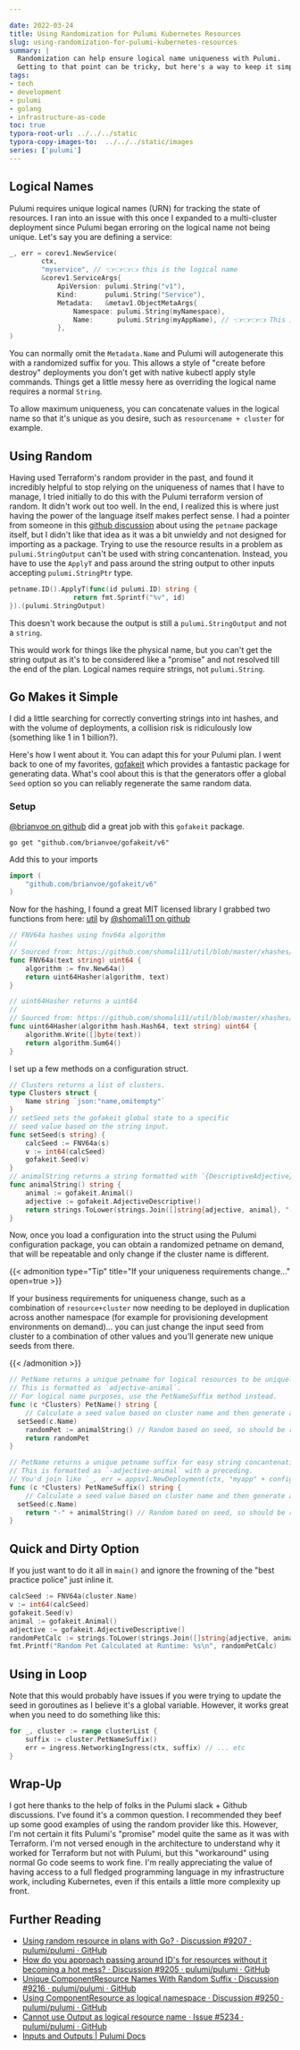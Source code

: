 ```yaml
---

date: 2022-03-24
title: Using Randomization for Pulumi Kubernetes Resources
slug: using-randomization-for-pulumi-kubernetes-resources
summary: |
  Randomization can help ensure logical name uniqueness with Pulumi.
  Getting to that point can be tricky, but here's a way to keep it simple.
tags:
- tech
- development
- pulumi
- golang
- infrastructure-as-code
toc: true
typora-root-url: ../../../static
typora-copy-images-to:  ../../../static/images
series: ['pulumi']
---
```


## Logical Names

Pulumi requires unique logical names (URN) for tracking the state of resources.
I ran into an issue with this once I expanded to a multi-cluster deployment since Pulumi began erroring on the logical name not being unique.
Let's say you are defining a service:

```go
_, err = corev1.NewService(
		ctx,
		"myservice", // 👈👈👈👈 this is the logical name
        &corev1.ServiceArgs{
            ApiVersion: pulumi.String("v1"),
            Kind:       pulumi.String("Service"),
            Metadata:	&metav1.ObjectMetaArgs{
                Namespace: pulumi.String(myNamespace),
                Name:      pulumi.String(myAppName), // 👈👈👈👈 This is the physical name
            },
)
```

You can normally omit the `Metadata.Name` and Pulumi will autogenerate this with a randomized suffix for you.
This allows a style of "create before destroy" deployments you don't get with native kubectl apply style commands.
Things get a little messy here as overriding the logical name requires a normal `String`.

To allow maximum uniqueness, you can concatenate values in the logical name so that it's unique as you desire, such as `resourcename + cluster` for example.

## Using Random

Having used Terraform's random provider in the past, and found it incredibly helpful to stop relying on the uniqueness of names that I have to manage, I tried initially to do this with the Pulumi terraform version of random.
It didn't work out too well.
In the end, I realized this is where just having the power of the language itself makes perfect sense.
I had a pointer from someone in this [github discussion](https://github.com/pulumi/pulumi/discussions/9207#discussioncomment-2372172) about using the `petname` package itself, but I didn't like that idea as it was a bit unwieldy and not designed for importing as a package.
Trying to use the resource results in a problem as `pulumi.StringOutput` can't be used with string concantenation.
Instead, you have to use the `ApplyT` and pass around the string output to other inputs accepting `pulumi.StringPtr` type.

```go
petname.ID().ApplyT(func(id pulumi.ID) string {
				return fmt.Sprintf("%v", id)
}).(pulumi.StringOutput)
```

This doesn't work because the output is still a `pulumi.StringOutput` and not a `string`.

This would work for things like the physical name, but you can't get the string output as it's to be considered like a "promise" and not resolved till the end of the plan.
Logical names require strings, not `pulumi.String`.

## Go Makes it Simple

I did a little searching for correctly converting strings into int hashes, and with the volume of deployments, a collision risk is ridiculously low (something like 1 in 1 billion?).

Here's how I went about it.
You can adapt this for your Pulumi plan.
I went back to one of my favorites, [gofakeit](https://github.com/brianvoe/gofakeit) which provides a fantastic package for generating data.
What's cool about this is that the generators offer a global `Seed` option so you can reliably regenerate the same random data.

### Setup

[@brianvoe on github](https://github.com/brianvoe) did a great job with this `gofakeit` package.

```shell
go get "github.com/brianvoe/gofakeit/v6"
```

Add this to your imports

```go
import (
	"github.com/brianvoe/gofakeit/v6"
)
```

Now for the hashing, I found a great MIT licensed library I grabbed two functions from here: [util](https://github.com/shomali11/util/blob/master/xhashes/xhashes.go) by [@shomali11 on github](https://github.com/shomali11)

```go
// FNV64a hashes using fnv64a algorithm
//
// Sourced from: https://github.com/shomali11/util/blob/master/xhashes/xhashes.go
func FNV64a(text string) uint64 {
	algorithm := fnv.New64a()
	return uint64Hasher(algorithm, text)
}

// uint64Hasher returns a uint64
//
// Sourced from: https://github.com/shomali11/util/blob/master/xhashes/xhashes.go
func uint64Hasher(algorithm hash.Hash64, text string) uint64 {
	algorithm.Write([]byte(text))
	return algorithm.Sum64()
}
```

I set up a few methods on a configuration struct.

```go
// Clusters returns a list of clusters.
type Clusters struct {
	Name string `json:"name,omitempty"`
}
// setSeed sets the gofakeit global state to a specific
// seed value based on the string input.
func setSeed(s string) {
	calcSeed := FNV64a(s)
	v := int64(calcSeed)
	gofakeit.Seed(v)
}
// animalString returns a string formatted with `{DescriptiveAdjective}-{Animal}`.
func animalString() string {
	animal := gofakeit.Animal()
	adjective := gofakeit.AdjectiveDescriptive()
	return strings.ToLower(strings.Join([]string{adjective, animal}, "-"))
}
```

Now, once you load a configuration into the struct using the Pulumi configuration package, you can obtain a randomized petname on demand, that will be repeatable and only change if the cluster name is different.

{{< admonition type="Tip" title="If your uniqueness requirements change..." open=true >}}

If your business requirements for uniqueness change, such as a combination of `resource+cluster` now needing to be deployed in duplication across another namespace (for example for provisioning development environments on demand)... you can just change the input seed from cluster to a combination of other values and you'll generate new unique seeds from there.

{{< /admonition >}}

```go
// PetName returns a unique petname for logical resources to be uniquely named in the Pulumi state file.
// This is formatted as `adjective-animal`.
// For logical name purposes, use the PetNameSuffix method instead.
func (c *Clusters) PetName() string {
	// Calculate a seed value based on cluster name and then generate a random petname for the reosurces so that the logical names stay truly unique even in multi-cluster environments.
  setSeed(c.Name)
	randomPet := animalString() // Random based on seed, so should be repeatable for different deploys.
	return randomPet
}

// PetName returns a unique petname suffix for easy string concantenation for logical resources.
// This is formatted as `-adjective-animal` with a preceding.
// You'd join like `_, err = appsv1.NewDeployment(ctx, "myapp" + config.PetNameSuffix(), nil)
func (c *Clusters) PetNameSuffix() string {
	// Calculate a seed value based on cluster name and then generate a random petname for the reosurces so that the logical names stay truly unique even in multi-cluster environments.
  setSeed(c.Name)
	return "-" + animalString() // Random based on seed, so should be repeatable for different deploys.
}

```

## Quick and Dirty Option

If you just want to do it all in `main()` and ignore the frowning of the "best practice police" just inline it.

```go
calcSeed := FNV64a(cluster.Name)
v := int64(calcSeed)
gofakeit.Seed(v)
animal := gofakeit.Animal()
adjective := gofakeit.AdjectiveDescriptive()
randomPetCalc := strings.ToLower(strings.Join([]string{adjective, animal}, "-"))
fmt.Printf("Random Pet Calculated at Runtime: %s\n", randomPetCalc)
```

## Using in Loop

Note that this would probably have issues if you were trying to update the seed in goroutines as I believe it's a global variable.
However, it works great when you need to do something like this:

```go
for _, cluster := range clusterList {
    suffix := cluster.PetNameSuffix()
    err = ingress.NetworkingIngress(ctx, suffix) // ... etc
}
```

## Wrap-Up

I got here thanks to the help of folks in the Pulumi slack + Github discussions.
I've found it's a common question.
I recommended they beef up some good examples of using the random provider like this.
However, I'm not certain it fits Pulumi's "promise" model quite the same as it was with Terraform.
I'm not versed enough in the architecture to understand why it worked for Terraform but not with Pulumi, but this "workaround" using normal Go code seems to work fine.
I'm really appreciating the value of having access to a full fledged programming language in my infrastructure work, including Kubernetes, even if this entails a little more complexity up front.

## Further Reading

- [Using random resource in plans with Go? · Discussion #9207 · pulumi/pulumi · GitHub](https://github.com/pulumi/pulumi/discussions/9207)
- [How do you approach passing around ID's for resources without it becoming a hot mess? · Discussion #9205 · pulumi/pulumi · GitHub](https://github.com/pulumi/pulumi/discussions/9205)
- [Unique ComponentResource Names With Random Suffix · Discussion #9216 · pulumi/pulumi · GitHub](https://github.com/pulumi/pulumi/discussions/9216)
- [Using ComponentResource as logical namespace · Discussion #9250 · pulumi/pulumi · GitHub](https://github.com/pulumi/pulumi/discussions/9250)
- [Cannot use Output as logical resource name · Issue #5234 · pulumi/pulumi · GitHub](https://github.com/pulumi/pulumi/issues/5234#issuecomment-697966379)
- [Inputs and Outputs | Pulumi Docs](https://www.pulumi.com/docs/intro/concepts/inputs-outputs/)
